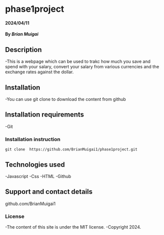 # phase1project

#### 2024/04/11

#### By *Brian Muigai*

## Description
-This is a webpage which can be used to trakc how much you save and spend with your salary, convert your salary from various currencies and the exchange rates against the dollar.

## Installation
-You can use git clone to download the content from github

## Installation requirements
-Git

### Installation instruction
```
git clone  https://github.com/BrianMuigai1/phase1project.git

```

## Technologies used
-Javascript
-Css
-HTML
-Github

## Support and contact details
github.com/BrianMuigai1

### License
-The content of this site is under the MIT license.
-Copyright 2024.


